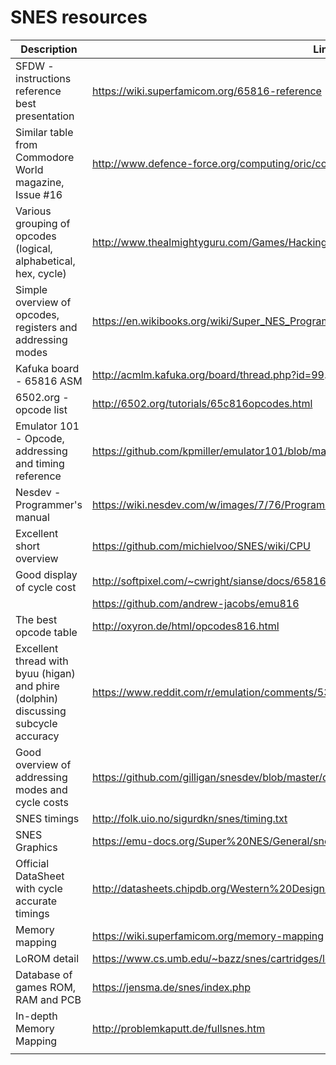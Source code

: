 # SNES resources

| Description                                                                         | Link                                                                                         |
| ----------------------------------------------------------------------------------- | -------------------------------------------------------------------------------------------- |
| SFDW - instructions reference   best presentation                                   | https://wiki.superfamicom.org/65816-reference                                                |
| Similar table from Commodore World magazine, Issue #16                              | http://www.defence-force.org/computing/oric/coding/annexe_2/index.htm                        |
| Various grouping of opcodes (logical, alphabetical, hex, cycle)                     | http://www.thealmightyguru.com/Games/Hacking/Wiki/index.php/6502_Opcodes                     |
| Simple overview of opcodes, registers and addressing modes                          | https://en.wikibooks.org/wiki/Super_NES_Programming/65c816_reference                         |
| Kafuka board - 65816 ASM                                                            | http://acmlm.kafuka.org/board/thread.php?id=99.                                              |
| 6502.org - opcode list                                                              | http://6502.org/tutorials/65c816opcodes.html                                                 |
| Emulator 101 - Opcode, addressing and timing reference                              | https://github.com/kpmiller/emulator101/blob/master/Generate6502Reference/6502ops.csv        |
| Nesdev - Programmer's manual                                                        | https://wiki.nesdev.com/w/images/7/76/Programmanual.pdf                                      |
| Excellent short overview                                                            | https://github.com/michielvoo/SNES/wiki/CPU                                                  |
| Good display of cycle cost                                                          | http://softpixel.com/~cwright/sianse/docs/65816NFO.HTM                                       |
|                                                                                     | https://github.com/andrew-jacobs/emu816                                                      |
| The best opcode table                                                               | http://oxyron.de/html/opcodes816.html                                                        |
| Excellent thread with byuu (higan) and phire (dolphin) discussing subcycle accuracy | https://www.reddit.com/r/emulation/comments/53jdqj/what_exactly_is_a_cycleaccurate_emulator/ |
| Good overview of addressing modes and cycle costs                                   | https://github.com/gilligan/snesdev/blob/master/docs/65816.txt                               |
| SNES timings                                                                        | http://folk.uio.no/sigurdkn/snes/timing.txt                                                  |
| SNES Graphics                                                                       | https://emu-docs.org/Super%20NES/General/snesdoc.html                                        |
| Official DataSheet with cycle accurate timings                                      | http://datasheets.chipdb.org/Western%20Design/w65c816s.pdf                                   |
| Memory mapping                                                                      | https://wiki.superfamicom.org/memory-mapping                                                 |
| LoROM detail                                                                        | https://www.cs.umb.edu/~bazz/snes/cartridges/lorom.html                                      |
| Database of games  ROM, RAM and PCB                                                 | https://jensma.de/snes/index.php                                                             |
| In-depth Memory Mapping                                                             | http://problemkaputt.de/fullsnes.htm                                                         |
|                                                                                     |                                                                                              |
